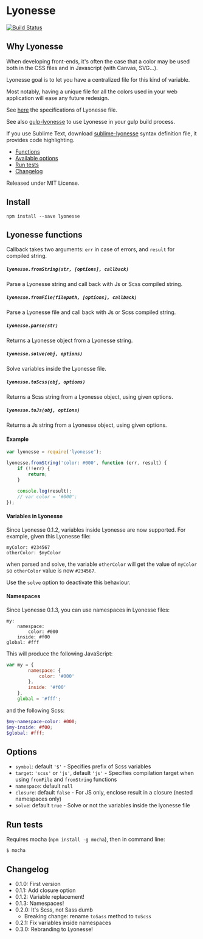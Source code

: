 Lyonesse
=====

[![Build Status](https://travis-ci.org/Ulflander/lyonesse.svg?branch=master)](https://travis-ci.org/Ulflander/lyonesse)


## Why Lyonesse

When developing front-ends, it's often the case that a color may be used both
in the CSS files and in Javascript (with Canvas, SVG...).

Lyonesse goal is to let you have a centralized file for this kind of variable.

Most notably, having a unique file for all the colors used in your web 
application will ease any future redesign.

See [here](SPEC.md) the specifications of Lyonesse file.

See also [gulp-lyonesse](https://github.com/Ulflander/gulp-lyonesse) to use Lyonesse in your gulp build process.

If you use Sublime Text, download [sublime-lyonesse](https://github.com/Ulflander/sublime-lyonesse) syntax definition file, it provides code highlighting.

- [Functions](#lyonesse-functions)
- [Available options](#options)
- [Run tests](#run-tests)
- [Changelog](#changelog)

Released under MIT License.

## Install

```
npm install --save lyonesse
```

## Lyonesse functions

Callback takes two arguments: `err` in case of errors, and `result` for compiled string.

##### `lyonesse.fromString(str, [options], callback)`

Parse a Lyonesse string and call back with Js or Scss compiled string.

##### `lyonesse.fromFile(filepath, [options], callback)`

Parse a Lyonesse file and call back with Js or Scss compiled string.

##### `lyonesse.parse(str)`

Returns a Lyonesse object from a Lyonesse string.

##### `lyonesse.solve(obj, options)`

Solve variables inside the Lyonesse file.

##### `lyonesse.toScss(obj, options)`

Returns a Scss string from a Lyonesse object, using given options.

##### `lyonesse.toJs(obj, options)`

Returns a Js string from a Lyonesse object, using given options.

#### Example

```js
var lyonesse = require('lyonesse');

lyonesse.fromString('color: #000', function (err, result) {
    if (!!err) {
        return;
    }

    console.log(result); 
    // var color = '#000';
});
```

#### Variables in Lyonesse

Since Lyonesse 0.1.2, variables inside Lyonesse are now supported. For example, given this Lyonesse file:

```
myColor: #234567
otherColor: $myColor
```

when parsed and solve, the variable `otherColor` will get the value of 
`myColor` so `otherColor` value is now `#234567`.

Use the `solve` option to deactivate this behaviour.

#### Namespaces

Since Lyonesse 0.1.3, you can use namespaces in Lyonesse files:

```
my:
    namespace:
        color: #000
    inside: #f00
global: #fff
```

This will produce the following JavaScript: 
```js
var my = {
        namespace: {
            color: '#000'
        },
        inside: '#f00'
    }, 
    global = '#fff';
```

and the following Scss:
```scss
$my-namespace-color: #000;
$my-inside: #f00;
$global: #fff;
```

## Options

- `symbol`: default `'$'` - Specifies prefix of Scss variables
- `target`: `'scss'` or `'js'`, default `'js'` - Specifies compilation target when using `fromFile` and `fromString` functions
- `namespace`: default `null`
- `closure`: default `false` - For JS only, enclose result in a closure (nested namespaces only)
- `solve`: default `true` - Solve or not the variables inside the lyonesse file

## Run tests

Requires mocha (`npm install -g mocha`), then in command line:

```
$ mocha
```

## Changelog

- 0.1.0: First version
- 0.1.1: Add closure option
- 0.1.2: Variable replacement!
- 0.1.3: Namespaces!
- 0.2.0: It's Scss, not Sass dumb
    + Breaking change: rename `toSass` method to `toScss`
- 0.2.1: Fix variables inside namespaces
- 0.3.0: Rebranding to Lyonesse!
